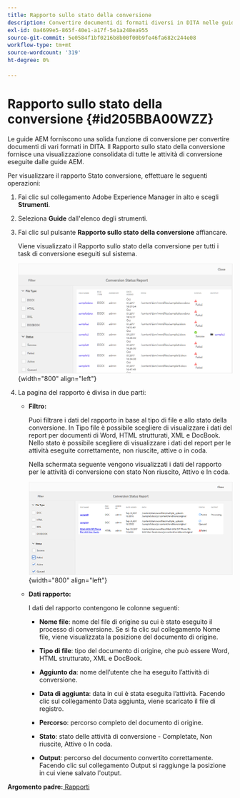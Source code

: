 ```yaml
---
title: Rapporto sullo stato della conversione
description: Convertire documenti di formati diversi in DITA nelle guide AEM. Scopri come aggiungere filtri e visualizzare un rapporto sullo stato della conversione.
exl-id: 0a4699e5-865f-40e1-a17f-5e1a248ea955
source-git-commit: 5e0584f1bf0216b8b00f00b9fe46fa682c244e08
workflow-type: tm+mt
source-wordcount: '319'
ht-degree: 0%

---
```


# Rapporto sullo stato della conversione {#id205BBA00WZZ}

Le guide AEM forniscono una solida funzione di conversione per convertire documenti di vari formati in DITA. Il Rapporto sullo stato della conversione fornisce una visualizzazione consolidata di tutte le attività di conversione eseguite dalle guide AEM.

Per visualizzare il rapporto Stato conversione, effettuare le seguenti operazioni:

1. Fai clic sul collegamento Adobe Experience Manager in alto e scegli **Strumenti**.

1. Seleziona **Guide** dall&#39;elenco degli strumenti.

1. Fai clic sul pulsante **Rapporto sullo stato della conversione** affiancare.

   Viene visualizzato il Rapporto sullo stato della conversione per tutti i task di conversione eseguiti sul sistema.

   ![](images/conversion-status-report.png){width="800" align="left"}

1. La pagina del rapporto è divisa in due parti:

   - **Filtro:**

     Puoi filtrare i dati del rapporto in base al tipo di file e allo stato della conversione. In Tipo file è possibile scegliere di visualizzare i dati del report per documenti di Word, HTML strutturati, XML e DocBook. Nello stato è possibile scegliere di visualizzare i dati del report per le attività eseguite correttamente, non riuscite, attive o in coda.

     Nella schermata seguente vengono visualizzati i dati del rapporto per le attività di conversione con stato Non riuscito, Attivo e In coda.

     ![](images/conversion-report-failed-active-queued.png){width="800" align="left"}

   - **Dati rapporto:**

     I dati del rapporto contengono le colonne seguenti:

      - **Nome file**: nome del file di origine su cui è stato eseguito il processo di conversione. Se si fa clic sul collegamento Nome file, viene visualizzata la posizione del documento di origine.

      - **Tipo di file**: tipo del documento di origine, che può essere Word, HTML strutturato, XML e DocBook.

      - **Aggiunto da**: nome dell’utente che ha eseguito l’attività di conversione.

      - **Data di aggiunta**: data in cui è stata eseguita l’attività. Facendo clic sul collegamento Data aggiunta, viene scaricato il file di registro.

      - **Percorso**: percorso completo del documento di origine.

      - **Stato**: stato delle attività di conversione - Completate, Non riuscite, Attive o In coda.

      - **Output**: percorso del documento convertito correttamente. Facendo clic sul collegamento Output si raggiunge la posizione in cui viene salvato l&#39;output.


**Argomento padre:**[ Rapporti](reports-intro.md)
